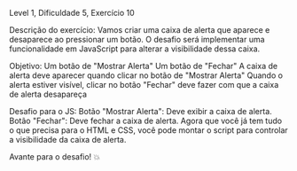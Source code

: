 Level 1, Dificuldade 5, Exercício 10

Descrição do exercício:
Vamos criar uma caixa de alerta que aparece e desaparece ao pressionar um botão. 
O desafio será implementar uma funcionalidade em JavaScript para alterar a visibilidade dessa caixa.

Objetivo:
Um botão de "Mostrar Alerta"
Um botão de "Fechar"
A caixa de alerta deve aparecer quando clicar no botão de "Mostrar Alerta"
Quando o alerta estiver visível, clicar no botão "Fechar" deve fazer com que a caixa de alerta desapareça

Desafio para o JS:
Botão "Mostrar Alerta": Deve exibir a caixa de alerta.
Botão "Fechar": Deve fechar a caixa de alerta.
Agora que você já tem tudo o que precisa para o HTML e CSS, você pode montar o script para controlar a visibilidade da caixa de alerta.

Avante para o desafio! 💥


